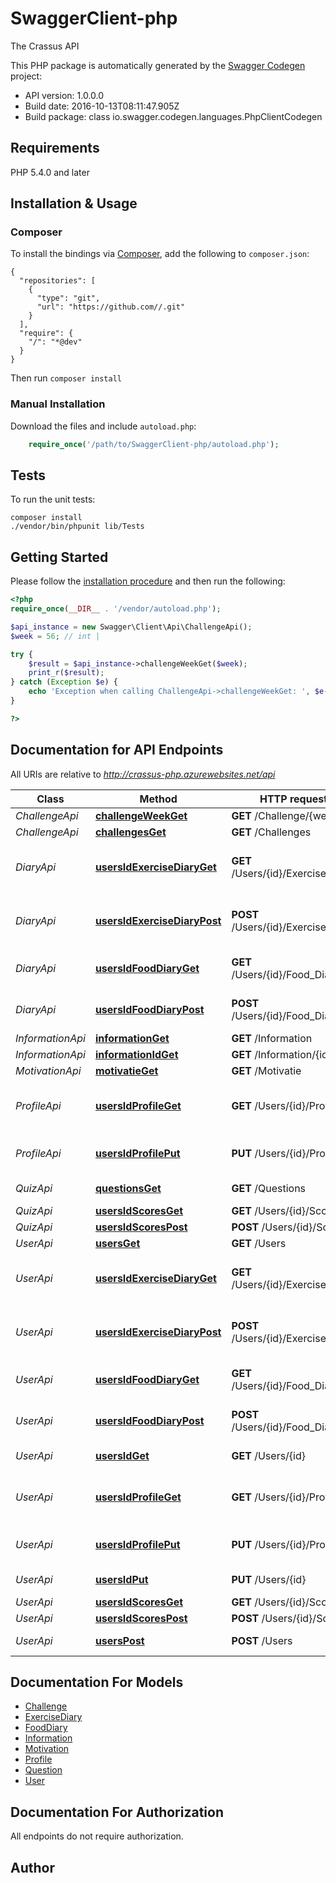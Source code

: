 # SwaggerClient-php
The Crassus API

This PHP package is automatically generated by the [Swagger Codegen](https://github.com/swagger-api/swagger-codegen) project:

- API version: 1.0.0.0
- Build date: 2016-10-13T08:11:47.905Z
- Build package: class io.swagger.codegen.languages.PhpClientCodegen

## Requirements

PHP 5.4.0 and later

## Installation & Usage
### Composer

To install the bindings via [Composer](http://getcomposer.org/), add the following to `composer.json`:

```
{
  "repositories": [
    {
      "type": "git",
      "url": "https://github.com//.git"
    }
  ],
  "require": {
    "/": "*@dev"
  }
}
```

Then run `composer install`

### Manual Installation

Download the files and include `autoload.php`:

```php
    require_once('/path/to/SwaggerClient-php/autoload.php');
```

## Tests

To run the unit tests:

```
composer install
./vendor/bin/phpunit lib/Tests
```

## Getting Started

Please follow the [installation procedure](#installation--usage) and then run the following:

```php
<?php
require_once(__DIR__ . '/vendor/autoload.php');

$api_instance = new Swagger\Client\Api\ChallengeApi();
$week = 56; // int | 

try {
    $result = $api_instance->challengeWeekGet($week);
    print_r($result);
} catch (Exception $e) {
    echo 'Exception when calling ChallengeApi->challengeWeekGet: ', $e->getMessage(), PHP_EOL;
}

?>
```

## Documentation for API Endpoints

All URIs are relative to *http://crassus-php.azurewebsites.net/api*

Class | Method | HTTP request | Description
------------ | ------------- | ------------- | -------------
*ChallengeApi* | [**challengeWeekGet**](docs/Api/ChallengeApi.md#challengeweekget) | **GET** /Challenge/{week} | Challenges
*ChallengeApi* | [**challengesGet**](docs/Api/ChallengeApi.md#challengesget) | **GET** /Challenges | Challenges
*DiaryApi* | [**usersIdExerciseDiaryGet**](docs/Api/DiaryApi.md#usersidexercisediaryget) | **GET** /Users/{id}/Exercise_Diary | Get exercise diary reports
*DiaryApi* | [**usersIdExerciseDiaryPost**](docs/Api/DiaryApi.md#usersidexercisediarypost) | **POST** /Users/{id}/Exercise_Diary | Post exercise diary reports
*DiaryApi* | [**usersIdFoodDiaryGet**](docs/Api/DiaryApi.md#usersidfooddiaryget) | **GET** /Users/{id}/Food_Diary | Get food diary reports
*DiaryApi* | [**usersIdFoodDiaryPost**](docs/Api/DiaryApi.md#usersidfooddiarypost) | **POST** /Users/{id}/Food_Diary | Post food diary reports
*InformationApi* | [**informationGet**](docs/Api/InformationApi.md#informationget) | **GET** /Information | Information
*InformationApi* | [**informationIdGet**](docs/Api/InformationApi.md#informationidget) | **GET** /Information/{id} | Information
*MotivationApi* | [**motivatieGet**](docs/Api/MotivationApi.md#motivatieget) | **GET** /Motivatie | Motivation
*ProfileApi* | [**usersIdProfileGet**](docs/Api/ProfileApi.md#usersidprofileget) | **GET** /Users/{id}/Profile | Get profile of a specific user
*ProfileApi* | [**usersIdProfilePut**](docs/Api/ProfileApi.md#usersidprofileput) | **PUT** /Users/{id}/Profile | Update profile information
*QuizApi* | [**questionsGet**](docs/Api/QuizApi.md#questionsget) | **GET** /Questions | Get questions
*QuizApi* | [**usersIdScoresGet**](docs/Api/QuizApi.md#usersidscoresget) | **GET** /Users/{id}/Scores | Get scores
*QuizApi* | [**usersIdScoresPost**](docs/Api/QuizApi.md#usersidscorespost) | **POST** /Users/{id}/Scores | Post score
*UserApi* | [**usersGet**](docs/Api/UserApi.md#usersget) | **GET** /Users | Users
*UserApi* | [**usersIdExerciseDiaryGet**](docs/Api/UserApi.md#usersidexercisediaryget) | **GET** /Users/{id}/Exercise_Diary | Get exercise diary reports
*UserApi* | [**usersIdExerciseDiaryPost**](docs/Api/UserApi.md#usersidexercisediarypost) | **POST** /Users/{id}/Exercise_Diary | Post exercise diary reports
*UserApi* | [**usersIdFoodDiaryGet**](docs/Api/UserApi.md#usersidfooddiaryget) | **GET** /Users/{id}/Food_Diary | Get food diary reports
*UserApi* | [**usersIdFoodDiaryPost**](docs/Api/UserApi.md#usersidfooddiarypost) | **POST** /Users/{id}/Food_Diary | Post food diary reports
*UserApi* | [**usersIdGet**](docs/Api/UserApi.md#usersidget) | **GET** /Users/{id} | Specific user
*UserApi* | [**usersIdProfileGet**](docs/Api/UserApi.md#usersidprofileget) | **GET** /Users/{id}/Profile | Get profile of a specific user
*UserApi* | [**usersIdProfilePut**](docs/Api/UserApi.md#usersidprofileput) | **PUT** /Users/{id}/Profile | Update profile information
*UserApi* | [**usersIdPut**](docs/Api/UserApi.md#usersidput) | **PUT** /Users/{id} | User adjustment
*UserApi* | [**usersIdScoresGet**](docs/Api/UserApi.md#usersidscoresget) | **GET** /Users/{id}/Scores | Get scores
*UserApi* | [**usersIdScoresPost**](docs/Api/UserApi.md#usersidscorespost) | **POST** /Users/{id}/Scores | Post score
*UserApi* | [**usersPost**](docs/Api/UserApi.md#userspost) | **POST** /Users | User addition


## Documentation For Models

 - [Challenge](docs/Model/Challenge.md)
 - [ExerciseDiary](docs/Model/ExerciseDiary.md)
 - [FoodDiary](docs/Model/FoodDiary.md)
 - [Information](docs/Model/Information.md)
 - [Motivation](docs/Model/Motivation.md)
 - [Profile](docs/Model/Profile.md)
 - [Question](docs/Model/Question.md)
 - [User](docs/Model/User.md)


## Documentation For Authorization

 All endpoints do not require authorization.


## Author




